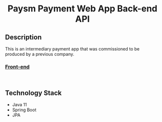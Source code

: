 
<h1 align="center">
  <br>
  Paysm Payment Web App Back-end API</a>
  <br>
 
</h1>


## Description

This is an intermediary payment app that was commissioned to be produced by a previous company.

### <a href="https://github.com/tsukemandev/react-payapp">Front-end</a>

<br>


## Technology Stack

* Java 11
* Spring Boot
* JPA




